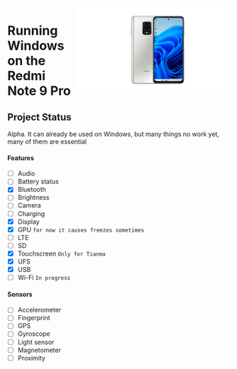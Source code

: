 <img align="right" src="https://github.com/Rubanoxd/Port-Windows-11-redmi-note-9_pro/blob/main/Miatoll.png" width="350" alt="Windows 11 Running On A Poco X3 Pro">


# Running Windows on the Redmi Note 9 Pro

## Project Status

Alpha. It can already be used on Windows, but many things no work yet, many of them are essential

#### Features

- [ ] Audio 
- [ ] Battery status
- [x] Bluetooth 
- [ ] Brightness
- [ ] Camera
- [ ] Charging 
- [x] Display
- [x] GPU ```for now it causes freezes sometimes```
- [ ] LTE 
- [ ] SD 
- [X] Touchscreen ```Only for Tianma```
- [x] UFS
- [x] USB
- [ ] Wi-Fi ```In progress```

#### Sensors
- [ ] Accelerometer
- [ ] Fingerprint
- [ ] GPS
- [ ] Gyroscope
- [ ] Light sensor
- [ ] Magnetometer
- [ ] Proximity
